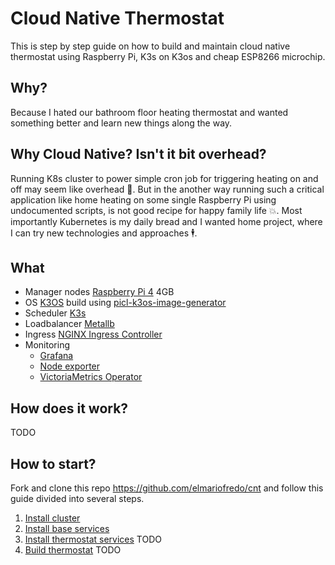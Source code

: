 # Cloud Native Thermostat

This is step by step guide on how to build and maintain cloud native thermostat using Raspberry Pi, K3s on K3os and cheap ESP8266 microchip.

## Why?

Because I hated our bathroom floor heating thermostat and wanted something better and learn new things along the way.

## Why Cloud Native? Isn't it bit overhead?

Running K8s cluster to power simple cron job for triggering heating on and off may seem like overhead 🥴. But in the another way running such a critical application like home heating on some single Raspberry Pi using undocumented scripts, is not good recipe for happy family life 💥. Most importantly Kubernetes is my daily bread and I wanted home project, where I can try new technologies and approaches 🕴.

## What

- Manager nodes [Raspberry Pi 4](https://www.raspberrypi.org/products/raspberry-pi-4-model-b/) 4GB
- OS [K3OS](https://github.com/rancher/k3os) build using [picl-k3os-image-generator](https://github.com/elmariofredo/picl-k3os-image-generator)
- Scheduler [K3s](https://github.com/rancher/k3s)
- Loadbalancer [Metallb](Sources/metallb-system)
- Ingress [NGINX Ingress Controller](Sources/ingress-nginx)
- Monitoring 
  - [Grafana](Sources/monitoring-system/grafana)
  - [Node exporter](Sources/monitoring-system/node-exporter)
  - [VictoriaMetrics Operator](Sources/monitoring-system/victoriametrics)

## How does it work?

TODO

## How to start?

Fork and clone this repo https://github.com/elmariofredo/cnt and follow this guide divided into several steps.

1. [Install cluster](./Guide/1-Install%20cluster.md)
2. [Install base services](./Guide/2-Install%20services.md)
3. [Install thermostat services]() TODO
4. [Build thermostat]() TODO

